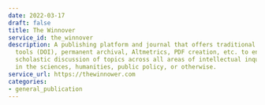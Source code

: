 ```yaml
---
date: 2022-03-17
draft: false
title: The Winnover
service_id: the_winnover
description: A publishing platform and journal that offers traditional scholarly publishing
  tools (DOI), permanent archival, Altmetrics, PDF creation, etc. to enable rigorous
  scholastic discussion of topics across all areas of intellectual inquiry, whether
  in the sciences, humanities, public policy, or otherwise.
service_url: https://thewinnower.com
categories:
- general_publication
---
```




